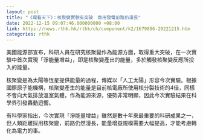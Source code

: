 ```yaml
---
layout: post
title: "《環看天下》：核聚變實驗有突破　商用發電前路仍漫長"
date: 2022-12-15 09:07:46.000000000 +08:00
link: https://news.rthk.hk/rthk/ch/component/k2/1679886-20221215.htm
categories: rthk
---
```


美國能源部宣布，科研人員在研究核聚變作為能源方面，取得重大突破，在一次實驗中首次實現「淨能量增益」，即是核聚變產出的能量，多於觸發核聚變反應所投入的能量。

核聚變是為太陽等恆星提供能量的過程，傳媒以「人工太陽」形容今次實驗。根據國際原子能機構，核聚變產生的能量是目前核電廠所使用核分裂技術的4倍，同樣不會向大氣排放溫室氣體，作為能源來源，優勢非常明顯，因此今次實驗結果在科學界引發轟動迴響。

有科學家指出，今次實現「淨能量增益」雖然是數十年來最重要的科研成果之一，但人類距離採用核聚變，前路仍然漫長，能量增益規模需要大幅提高，才能考慮轉化為電力的事。
